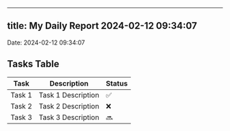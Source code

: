 
---
title: My Daily Report 2024-02-12 09:34:07
---

Date: 2024-02-12 09:34:07

## Tasks Table

| Task | Description | Status |
|------|-------------|--------|
| Task 1 | Task 1 Description | ✅ |
| Task 2 | Task 2 Description | ❌ |
| Task 3 | Task 3 Description | 🔜 |
